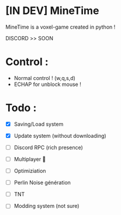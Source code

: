 # [IN DEV] MineTime

MineTime is a voxel-game created in python !

DISCORD >> SOON

# Control :
 - Normal control ! (w,q,s,d)
 - ECHAP for unblock mouse !

# Todo :

- [x] Saving/Load system
- [X] Update system (without downloading)
- [ ] Discord RPC (rich presence)
- [ ] Multiplayer 👀
- [ ] Optimiziation
- [ ] Perlin Noise génération
- [ ] TNT
- [ ] Modding system (not sure)  

